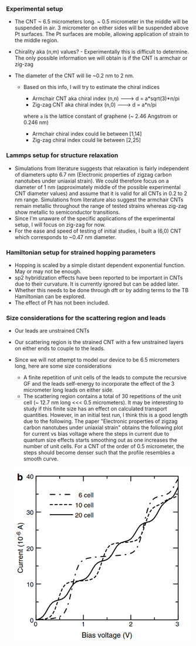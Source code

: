 ### Experimental setup

- The CNT ~ 6.5 micrometers long. ~ 0.5 micrometer in the middle will be suspended in air. 3 micrometer on either sides will be suspended above Pt surfaces. The Pt surfaces are mobile, allowing application of strain to the middle region.
- Chirality aka (n,m) values? - Experimentally this is difficult to determine. The only possible information we will obtain is if the CNT is armchair or zig-zag
- The diameter of the CNT will lie ~0.2 nm to 2 nm.

  - Based on this info, I will try to estimate the chiral indices

    - Armchair CNT aka chiral index (n,n) ---> d = a*sqrt(3)*n/pi
    - Zig-zag CNT aka chiral index (n,0) ---> d = a\*n/pi

    where `a` is the lattice constant of graphene (~ 2.46 Angstrom or 0.246 nm)

    - Armchair chiral index could lie between [1,14]
    - Zig-zag chiral index could lie between [2,25]

### Lammps setup for structure relaxation

- Simulations from literature suggests that relaxation is fairly independent of diameters upto 6.7 nm (Electronic properties of zigzag carbon nanotubes under uniaxial strain). We could therefore focus on a diameter of 1 nm (approximately middle of the possible experimental CNT diameter values) and assume that it is valid for all CNTs in 0.2 to 2 nm range. Simulations from literature also suggest the armchair CNTs remain metallic throughout the range of tested strains whereas zig-zag show metallic to semiconductor transitions.
- Since I'm unaware of the specific applications of the experimental setup, I will focus on zig-zag for now.
- For the ease and speed of testing of initial studies, I built a (6,0) CNT which corresponds to ~0.47 nm diameter.

### Hamiltonian setup for strained hopping parameters

- Hopping is scaled by a simple distant dependent exponential function. May or may not be enough.
- sp2 hybridization effects have been reported to be important in CNTs due to their curvature. It is currently ignored but can be added later.
- Whether this needs to be done through dft or by adding terms to the TB Hamiltonian can be explored.
- The effect of Pt has not been included.

### Size considerations for the scattering region and leads

- Our leads are unstrained CNTs
- Our scattering region is the strained CNT with a few unstrained layers on either ends to couple to the leads.
- Since we will not attempt to model our device to be 6.5 micrometers long, here are some size considerations

  - A finite repetition of unit cells of the leads to compute the recursive GF and the leads self-energy to incorporate the effect of the 3 micrometer long leads on either side.
  - The scattering region contains a total of 30 repetitions of the unit cell (~ 12.7 nm long <<< 0.5 micrometers). It may be interesting to study if this finite size has an effect on calculated transport quantities. However, in an initial test run, I think this is a good length due to the following. The paper "Electronic properties of zigzag carbon nanotubes under uniaxial strain" obtains the following plot for current vs bias voltage where the steps in current due to quantum size effects starts smoothing out as one increases the number of unit cells. For a CNT of the order of 0.5 micrometer, the steps should become denser such that the profile resembles a smooth curve.

  ![alt text](image.png)

